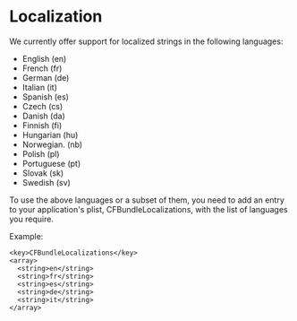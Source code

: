 Localization
==============

We currently offer support for localized strings in the following languages:
- English (en)
- French (fr)
- German (de)
- Italian (it)
- Spanish (es)
- Czech (cs)
- Danish (da)
- Finnish (fi)
- Hungarian (hu)
- Norwegian. (nb)
- Polish (pl)
- Portuguese (pt)
- Slovak (sk)
- Swedish (sv)

 To use the above languages or a subset of them, you need to add an entry to your application's plist, CFBundleLocalizations, with the list of languages you require.


Example:
 ```
 <key>CFBundleLocalizations</key>
 <array>
   <string>en</string>
   <string>fr</string>
   <string>es</string>
   <string>de</string>
   <string>it</string>
 </array>
 ```
